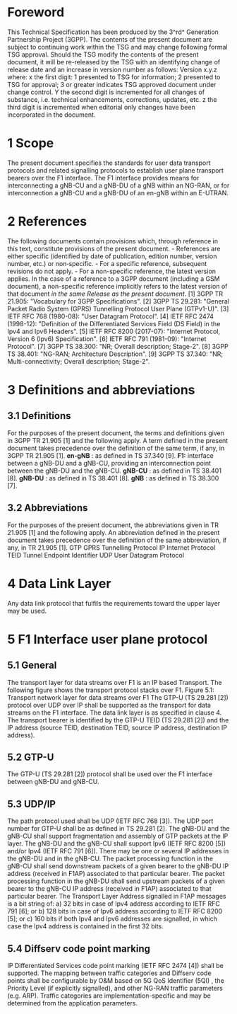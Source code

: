 # Foreword
This Technical Specification has been produced by the 3^rd^ Generation
Partnership Project (3GPP).
The contents of the present document are subject to continuing work within the
TSG and may change following formal TSG approval. Should the TSG modify the
contents of the present document, it will be re-released by the TSG with an
identifying change of release date and an increase in version number as
follows:
Version x.y.z
where:
x the first digit:
1 presented to TSG for information;
2 presented to TSG for approval;
3 or greater indicates TSG approved document under change control.
Y the second digit is incremented for all changes of substance, i.e. technical
enhancements, corrections, updates, etc.
z the third digit is incremented when editorial only changes have been
incorporated in the document.
# 1 Scope
The present document specifies the standards for user data transport protocols
and related signalling protocols to establish user plane transport bearers
over the F1 interface. The F1 interface provides means for interconnecting a
gNB-CU and a gNB-DU of a gNB within an NG-RAN, or for interconnection a gNB-CU
and a gNB-DU of an en-gNB within an E-UTRAN.
# 2 References
The following documents contain provisions which, through reference in this
text, constitute provisions of the present document.
\- References are either specific (identified by date of publication, edition
number, version number, etc.) or non‑specific.
\- For a specific reference, subsequent revisions do not apply.
\- For a non-specific reference, the latest version applies. In the case of a
reference to a 3GPP document (including a GSM document), a non-specific
reference implicitly refers to the latest version of that document _in the
same Release as the present document_.
[1] 3GPP TR 21.905: \"Vocabulary for 3GPP Specifications\".
[2] 3GPP TS 29.281: \"General Packet Radio System (GPRS) Tunnelling Protocol
User Plane (GTPv1-U)\".
[3] IETF RFC 768 (1980-08): \"User Datagram Protocol\".
[4] IETF RFC 2474 (1998-12): \"Definition of the Differentiated Services Field
(DS Field) in the Ipv4 and Ipv6 Headers\".
[5] IETF RFC 8200 (2017-07): \"Internet Protocol, Version 6 (Ipv6)
Specification\".
[6] IETF RFC 791 (1981-09): \"Internet Protocol\".
[7] 3GPP TS 38.300: \"NR; Overall description; Stage-2\".
[8] 3GPP TS 38.401: \"NG-RAN; Architecture Description\".
[9] 3GPP TS 37.340: \"NR; Multi-connectivity; Overall description; Stage-2\".
# 3 Definitions and abbreviations
## 3.1 Definitions
For the purposes of the present document, the terms and definitions given in
3GPP TR 21.905 [1] and the following apply. A term defined in the present
document takes precedence over the definition of the same term, if any, in
3GPP TR 21.905 [1].
**en-gNB** : as defined in TS 37.340 [9].
**F1:** interface between a gNB-DU and a gNB-CU, providing an interconnection
point between the gNB-DU and the gNB-CU.
**gNB-CU** : as defined in TS 38.401 [8].
**gNB-DU** : as defined in TS 38.401 [8].
**gNB** : as defined in TS 38.300 [7].
## 3.2 Abbreviations
For the purposes of the present document, the abbreviations given in TR 21.905
[1] and the following apply. An abbreviation defined in the present document
takes precedence over the definition of the same abbreviation, if any, in TR
21.905 [1].
GTP GPRS Tunnelling Protocol
IP Internet Protocol
TEID Tunnel Endpoint Identifier
UDP User Datagram Protocol
# 4 Data Link Layer
Any data link protocol that fulfils the requirements toward the upper layer
may be used.
# 5 F1 Interface user plane protocol
## 5.1 General
The transport layer for data streams over F1 is an IP based Transport. The
following figure shows the transport protocol stacks over F1.
Figure 5.1: Transport network layer for data streams over F1
The GTP-U (TS 29.281 [2]) protocol over UDP over IP shall be supported as the
transport for data streams on the F1 interface. The data link layer is as
specified in clause 4.
The transport bearer is identified by the GTP-U TEID (TS 29.281 [2]) and the
IP address (source TEID, destination TEID, source IP address, destination IP
address).
## 5.2 GTP-U
The GTP-U (TS 29.281 [2]) protocol shall be used over the F1 interface between
gNB-DU and gNB-CU.
## 5.3 UDP/IP
The path protocol used shall be UDP (IETF RFC 768 [3]).
The UDP port number for GTP-U shall be as defined in TS 29.281 [2].
The gNB-DU and the gNB-CU shall support fragmentation and assembly of GTP
packets at the IP layer.
The gNB-DU and the gNB-CU shall support Ipv6 (IETF RFC 8200 [5]) and/or Ipv4
(IETF RFC 791 [6]).
There may be one or several IP addresses in the gNB-DU and in the gNB-CU. The
packet processing function in the gNB-CU shall send downstream packets of a
given bearer to the gNB-DU IP address (received in F1AP) associated to that
particular bearer. The packet processing function in the gNB-DU shall send
upstream packets of a given bearer to the gNB-CU IP address (received in F1AP)
associated to that particular bearer.
The Transport Layer Address signalled in F1AP messages is a bit string of:
a) 32 bits in case of Ipv4 address according to IETF RFC 791 [6]; or
b) 128 bits in case of Ipv6 address according to IETF RFC 8200 [5]; or
c) 160 bits if both Ipv4 and Ipv6 addresses are signalled, in which case the
Ipv4 address is contained in the first 32 bits.
## 5.4 Diffserv code point marking
IP Differentiated Services code point marking (IETF RFC 2474 [4]) shall be
supported. The mapping between traffic categories and Diffserv code points
shall be configurable by O&M based on 5G QoS Identifier (5QI) , the Priority
Level (if explicitly signalled), and other NG-RAN traffic parameters (e.g.
ARP). Traffic categories are implementation-specific and may be determined
from the application parameters.
#